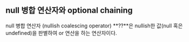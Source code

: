 ## null 병합 연산자와 optional chaining

null 병합 연산자 (nullish coalescing operator) **??**은 nullish한 값(null 혹은 undefined)을 판별하여 or 연산을 하는 연산자이다.
